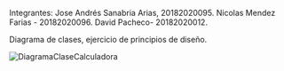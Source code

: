 Integrantes:
Jose Andrés Sanabria Arias, 20182020095.
Nicolas Mendez Farias - 20182020096.
David Pacheco- 20182020012.


Diagrama de clases, ejercicio de principios de diseño.

![DiagramaClaseCalculadora](https://user-images.githubusercontent.com/90222067/143459327-31fab475-b870-4a1c-9640-cdae54b1e473.jpg)
